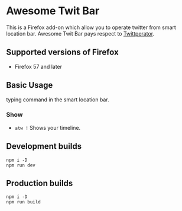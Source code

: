 # Awesome Twit Bar

This is a Firefox add-on which allow you to operate twitter from smart location bar.
Awesome Twit Bar pays respect to [Twittperator](https://github.com/vimpr/vimperator-plugins/blob/master/twittperator.js).

## Supported versions of Firefox

* Firefox 57 and later

## Basic Usage

typing command in the smart location bar.

### Show

* `atw !` Shows your timeline.

## Development builds

```
npm i -D
npm run dev
```

## Production builds

```
npm i -D
npm run build
```
